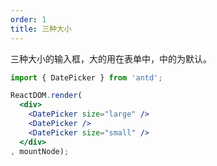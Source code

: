 ```yaml
---
order: 1
title: 三种大小
---
```


三种大小的输入框，大的用在表单中，中的为默认。

````jsx
import { DatePicker } from 'antd';

ReactDOM.render(
  <div>
    <DatePicker size="large" />
    <DatePicker />
    <DatePicker size="small" />
  </div>
, mountNode);
````
